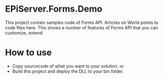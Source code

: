# EPiServer.Forms.Demo
This project contain samples code of Forms API. Articles on World points to code files here.
This shows a number of features of Forms API that you can customize, extend.

# How to use
* Copy sourcecode of what you want to your solution, or 
* Build this project and deploy the DLL to your bin folder.